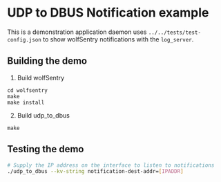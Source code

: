 # UDP to DBUS Notification example

This is a demonstration application daemon uses `../../tests/test-config.json` to show wolfSentry notifications with the `log_server`.

## Building the demo

1) Build wolfSentry

```
cd wolfsentry
make
make install
```

2) Build udp_to_dbus

```
make
```

## Testing the demo

```sh
# Supply the IP address on the interface to listen to notifications
./udp_to_dbus --kv-string notification-dest-addr=[IPADDR]
```
